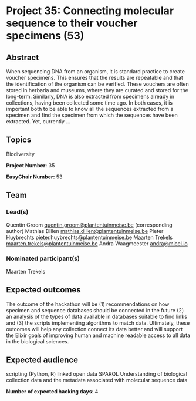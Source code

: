 # Project 35: Connecting molecular sequence to their voucher specimens (53)

## Abstract

When sequencing DNA from an organism, it is standard practice to create voucher specimens. This ensures that the results are repeatable and that the identification of the organism can be verified. These vouchers are often stored in herbaria and museums, where they are curated and stored for the long-term. Similarly, DNA is also extracted from specimens already in collections, having been collected some time ago. In both cases, it is important both to be able to know all the sequences extracted from a specimen and find the specimen from which the sequences have been extracted. Yet, currently ...

## Topics

Biodiversity

**Project Number:** 35



**EasyChair Number:** 53

## Team

### Lead(s)

Quentin Groom quentin.groom@plantentuinmeise.be (corresponding author)
 Mathias Dillen mathias.dillen@plantentuinmeise.be
 Pieter Huybrechts pieter.huybrechts@plantentuinmeise.be
 Maarten Trekels maarten.trekels@plantentuinmeise.be
 Andra Waagmeester andra@micel.io

### Nominated participant(s)

Maarten Trekels

## Expected outcomes

The outcome of the hackathon will be (1) recommendations on how specimen and sequence databases should be connected in the future (2) an analysis of the types of data available in databases suitable to find links and (3) the scripts implementing algorithms to match data. Ultimately, these outcomes will help any collection connect its data better and will support the Elixir goals of improving human and machine readable access to all data in the biological sciences.

## Expected audience

scripting (Python, R)
 linked open data SPARQL
 Understanding of biological collection data and the metadata associated with molecular sequence data

**Number of expected hacking days**: 4

